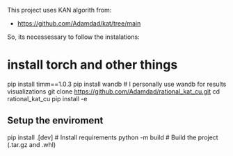 This project uses KAN algorith from:

- https://github.com/Adamdad/kat/tree/main

So, its necessessary to follow the instalations:

# install torch and other things
pip install timm==1.0.3
pip install wandb # I personally use wandb for results visualizations
git clone https://github.com/Adamdad/rational_kat_cu.git
cd rational_kat_cu
pip install -e

## Setup the enviroment
pip install .[dev]    # Install requirements
python -m build    # Build the project (.tar.gz and .whl)
